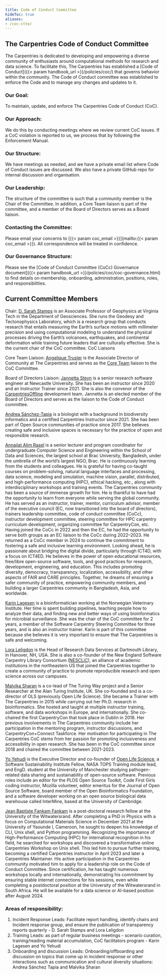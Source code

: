 ```yaml
---
title: Code of Conduct Committee
hideToc: true
aliases:
- /coc-ctte/
---
```


## The Carpentries Code of Conduct Committee

The Carpentries is dedicated to developing and empowering a diverse community of enthusiasts around computational methods for research and data science. To facilitate this, The Carpentries has established a [Code of Conduct]({{< param handbook_url >}}/policies/coc/) that governs behavior within the community. The Code of Conduct committee was established to enforce the Code and to manage any changes and updates to it.

### Our Goal:  
To maintain, update, and enforce The Carpentries Code of Conduct (CoC).

### Our Approach:  
We do this by conducting meetings where we review current CoC issues. If a CoC violation is reported to us, we process that by following the Enforcement Manual.

### Our Structure:  
We have meetings as needed, and we have a private email list where Code of Conduct issues are discussed. We also have a private GitHub repo for internal discussion and organisation.

### Our Leadership:  
The structure of the committee is such that a community member is the Chair of the Committee. In addition, a Core Team liaison is part of the committee, and a member of the Board of Directors serves as a Board liaison.

### Contacting the Committee:  
Please email your concerns to [{{< param coc_email >}}](mailto:{{< param coc_email >}}). All correspondence will be treated in confidence.

### Our Governance Structure:   
Please see the [Code of Conduct Committee (CoCc) Governance document]({{< param handbook_url >}}/policies/coc/coc-governance.html) to find details on membership, onboarding, administration, positions, roles, and responsibilities.

## Current Committee Members
Chair: [D. Sarah Stamps](https://github.com/dsarahstamps) is an Associate Professor of Geophysics at Virginia Tech in the Department of Geosciences. She runs the Geodesy and Tectonophysics Laboratory, which is a research group that conducts research that entails measuring the Earth’s surface motions with millimeter precision and using computational modeling to understand the physical processes driving the Earth’s volcanoes, earthquakes, and continental deformation while training future leaders that are culturally effective. She is the current chair of the CoC committee.
CoC Liaisons

Core Team Liaison: [Angelique Trusler]([https://github.com/kariljordan](https://github.com/elletjies)) is the Associate Director of Community at The Carpentries and serves as the [Core Team](/team/) liaison to the CoC Committee.

Board of Directors Liaison: [Jannetta Steyn](https://github.com/jsteyn) is a senior research software engineer at Newcastle University. She has been an instructor since 2020 and an Instructor Trainer since 2021. She is also the convenor of the [CarpentriesOffline](https://carpentriesoffline.org/) development team. Jannetta is an elected member of the Board of Directors and serves as the liaison to the Code of Conduct committee.

[Andrea Sánchez-Tapia](https://github.com/AndreaSanchezTapia) is a biologist with a background in biodiversity informatics and a certified Carpentries Instructor since 2021. She has been part of Open Source communities of practice since 2017. She believes creating safe and inclusive spaces is necessary for the practice of open and responsible research.

[Annajiat Alim Rasel](https://github.com/annajiat) is a senior lecturer and program coordinator for undergraduate Computer Science and Engineering within the School of Data and Sciences, the largest school at Brac University, Bangladesh, under the umbrella of the world’s largest NGO, Brac. He is continuously learning from the students and colleagues. He is grateful for having co-taught courses on problem-solving, natural language interfaces and processing, data science, modeling and simulation, machine vision, parallel, distributed, and high-performance computing (HPC), ethical hacking, etc., along with interdisciplinary workshops and training events. The Carpentries community has been a source of immense growth for him. He is thankful to have had the opportunity to learn from everyone while serving the global community. He has served as an instructor, trainer, mentor, curriculum advisor, member of the executive council (EC, now transitioned into the board of directors), trainers leadership committee, code of conduct committee (CoCc), instructor development committee, steering committee for HPC carpentry curriculum development, organizing committee for CarpentryCon, etc. Having joined the CoCc in 2022 and then the EC, he had the opportunity to serve both groups as an EC liaison to the CoCc during 2022–2023. He returned as a CoCc member in 2024 to continue the commitment to fostering a safe and inclusive learning environment. Looking ahead, he is passionate about bridging the digital divide, particularly through ICT4D, with a focus on ICT4ED. He believes in the power of open educational resources, free/libre open-source software, tools, and good practices for research, development, engineering, and education. This includes promoting diversity, democracy, transparency, localization, accessibility, and other aspects of FAIR and CARE principles. Together, he dreams of ensuring a safer community of practice, empowering community members, and building a larger Carpentries community in Bangladesh, Asia, and worldwide.

[Karin Lagesen](https://github.com/karinlag) is a bioinformatician working at the Norwegian Veterinary Institute. Her time is spent building pipelines, teaching people how to analyze their data, and finding new and better ways of using bioinformatics for microbial surveillance. She was the chair of the CoC committee for 2 years, a member of the Software Carpentry Steering Committee for three years, and is also an instructor trainer. Karin is part of this committee because she believes it is very important to ensure that The Carpentries is safe and welcoming.

[Lora Leligdon](https://github.com/leligdon) is the Head of Research Data Services at Dartmouth Library, in Hanover, NH, USA. She is also a co-founder of the New England Software Carpentry Library Consortium ([NESCLiC](https://www.nesclic.com/)), an alliance of academic institutions in the northeastern US that joined the Carpentries together to create a community of practice to promote reproducible research and open science across our campuses.

[Malvika Sharan](https://github.com/malvikasharan) is a co-lead of The Turing Way project and a Senior Researcher at the Alan Turing Institute, UK. She co-founded and is a co-director of OLS (previously Open Life Science). She became a Trainer with The Carpentries in 2015 while carrying out her Ph.D. research in bioinformatics. She hosted and taught at multiple instructor training, software, and data workshops in Europe, and internationally. She co-chaired the first CarpentryCon that took place in Dublin in 2018. Her previous involvements in The Carpentries community include her participation in the mentoring program, instructor discussions, and CarpentryCon+Connect Taskforce. Her motivation for participating in The Carpentries CoC stems from her passion for promoting inclusiveness and accessibility in open research. She has been in the CoC committee since 2018 and chaired the committee between 2021-2023.

[Yo Yehudi](https://yo-yehudi.com/) is the Executive Director and co-founder of [Open Life Science](https://openlifesci.org/), a Software Sustainability Institute Fellow, NASA TOPS Training module lead, and EngD. student at the University of Manchester studying pathogen-related data sharing and sustainability of open-source software. Previous roles include an editor for the PLOS Open Source Toolkit, Code First Girls coding instructor, Mozilla volunteer, editor emeritus for the Journal of Open Source Software, board member of the Open Bioinformatics Foundation, and a software developer working on an open source biological data warehouse called InterMine, based at the University of Cambridge.

[Jean Baptiste Fankam Fankam](https://www.linkedin.com/in/jean-baptiste-fankam-fankam-19b728a2/) is a post-doctoral research fellow at the University of the Witwatersrand. After completing a PhD in Physics with a focus on Computational Materials Science in December 2021 at the University of Yaounde I, Cameroon, he sought to deepen his knowledge of CLI, Unix shell, and Python programming. Recognizing the importance of High-Performance Computing (HPC) for international recognition in his field, he searched for workshops and discovered a transformative online Carpentries Workshop on Unix shell. This led him to pursue further training, becoming a certified Carpentries instructor in April 2023 and later a Carpentries Maintainer. His active participation in the Carpentries community motivated him to apply for a leadership role on the Code of Conduct Committee. Since certification, he has taught numerous workshops locally and internationally, demonstrating his commitment by ensuring stable internet connections for his sessions, even while completing a postdoctoral position at the University of the Witwatersrand in South Africa. He will be available for a data science or AI-based position after August 2024.

### Areas of responsibility:
1. Incident Response Leads: Facilitate report handling, identify chairs and Incident response group, and ensure the publication of transparency reports quarterly - D. Sarah Stamps and Lora Leligdon
2. Training Leads: as part of regular business meetings - scenario curation, training/reading material accumulation, CoC facilitators program - Karin Lagesen and Yo Yehudi
3. Onboarding and discussion Leads: Onboarding/offboarding and discussion on topics that come up in incident response or other interactions such as communication and cultural diversity situations: Andrea Sánchez Tapia and Malvika Sharan


